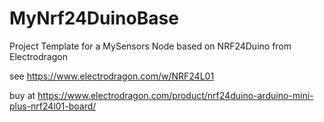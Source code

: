 # MyNrf24DuinoBase
Project Template for a MySensors Node based on NRF24Duino from Electrodragon

see https://www.electrodragon.com/w/NRF24L01

buy at https://www.electrodragon.com/product/nrf24duino-arduino-mini-plus-nrf24l01-board/


